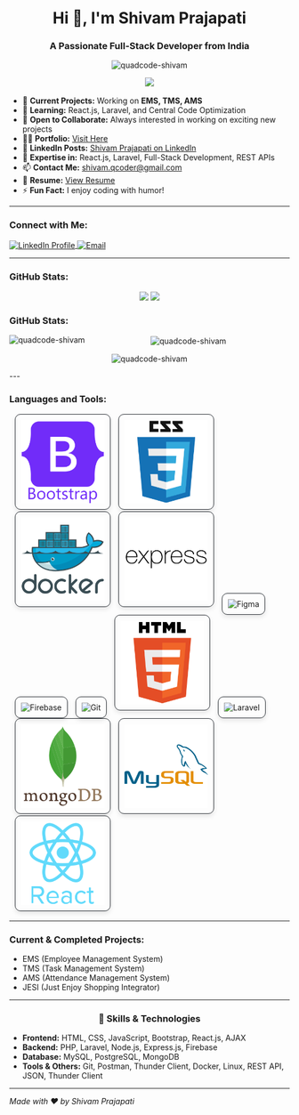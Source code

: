 <h1 align="center">Hi 👋, I'm Shivam Prajapati</h1>
<h3 align="center">A Passionate Full-Stack Developer from India</h3>

<p align="center">
  <img src="https://komarev.com/ghpvc/?username=quadcode-shivam&label=Profile%20views&color=0e75b6&style=flat" alt="quadcode-shivam" />
</p>
<p align="center">
    <!-- Make sure the image URL is correct and accessible -->
    <img src="https://personalportfolio-5tub.onrender.com/static/media/shivam.bbd95761.png" style="height: 350px;">
</p>


- 🔭 **Current Projects:** Working on **EMS, TMS, AMS**
- 🌱 **Learning:** React.js, Laravel, and Central Code Optimization
- 👯 **Open to Collaborate:** Always interested in working on exciting new projects
- 👨‍💻 **Portfolio:** [Visit Here](https://personalportfolio-5tub.onrender.com/home)
- 📝 **LinkedIn Posts:** [Shivam Prajapati on LinkedIn](https://www.linkedin.com/in/shivam-prajapati-4b125021b/)
- 💬 **Expertise in:** React.js, Laravel, Full-Stack Development, REST APIs
- 📫 **Contact Me:** [shivam.qcoder@gmail.com](mailto:shivam.qcoder@gmail.com)
- 📄 **Resume:** [View Resume](https://drive.google.com/file/d/1i-R3awcDwjth_YutYc55osKnF-Rgq1ed/view)
- ⚡ **Fun Fact:** I enjoy coding with humor!

---

<h3 align="left">Connect with Me:</h3>
<p align="left">
  <a href="https://linkedin.com/in/shivam-prajapati-4b125021b" target="_blank">
    <img align="center" src="https://raw.githubusercontent.com/rahuldkjain/github-profile-readme-generator/master/src/images/icons/Social/linked-in-alt.svg" alt="LinkedIn Profile" height="30" width="40" />
  </a>
  <a href="mailto:shivam.qcoder@gmail.com" target="_blank">
    <img align="center" src="https://cdn.pixabay.com/photo/2016/06/13/17/30/mail-1454731_1280.png" alt="Email" height="40" width="40" />
  </a>
</p>

---


<h3 align="left">GitHub Stats:</h3>
<p align="center">
  <img height="180em" src="https://github-readme-stats.vercel.app/api?username=quadcode-shivam&show_icons=true&hide_border=true&count_private=true&include_all_commits=true&line_height=40&theme=radical" />
  <img height="180em" src="https://github-readme-streak-stats.herokuapp.com/?user=quadcode-shivam&theme=radical" />
</p>

<h3 align="left">GitHub Stats:</h3>
<div align="center">
  <p><img align="left" src="https://github-readme-stats.vercel.app/api/top-langs?username=quadcode-shivam&show_icons=true&locale=en&layout=compact" alt="quadcode-shivam" /></p>
  <p>&nbsp;<img align="center" src="https://github-readme-stats.vercel.app/api?username=quadcode-shivam&show_icons=true&locale=en" alt="quadcode-shivam" /></p>
  <p><img align="center" src="https://github-readme-streak-stats.herokuapp.com/?user=quadcode-shivam&" alt="quadcode-shivam" /></p>
</div>
---

<h3 align="left">Languages and Tools:</h3>
<p align="left">
    <img src="https://raw.githubusercontent.com/devicons/devicon/master/icons/bootstrap/bootstrap-plain-wordmark.svg" alt="Bootstrap" style="height: 150px; margin-left:10px; border: 1px solid #24292f; padding: 10px; border-radius: 10px; box-shadow: 0 4px 8px rgba(0, 0, 0, 0.1);">
    <img src="https://raw.githubusercontent.com/devicons/devicon/master/icons/css3/css3-original-wordmark.svg" alt="CSS3" style="height: 150px; margin-left:10px; border: 1px solid #24292f; padding: 10px; border-radius: 10px; box-shadow: 0 4px 8px rgba(0, 0, 0, 0.1);">
    <img src="https://raw.githubusercontent.com/devicons/devicon/master/icons/docker/docker-original-wordmark.svg" alt="Docker" style="height: 150px; margin-left:10px; border: 1px solid #24292f; padding: 10px; border-radius: 10px; box-shadow: 0 4px 8px rgba(0, 0, 0, 0.1);">
    <img src="https://raw.githubusercontent.com/devicons/devicon/master/icons/express/express-original-wordmark.svg" alt="Express.js" style="height: 150px; margin-left:10px; border: 1px solid #24292f; padding: 10px; border-radius: 10px; box-shadow: 0 4px 8px rgba(0, 0, 0, 0.1);">
    <img src="https://www.vectorlogo.zone/logos/figma/figma-icon.svg" alt="Figma" style="height: 150px; margin-left:10px; border: 1px solid #24292f; padding: 10px; border-radius: 10px; box-shadow: 0 4px 8px rgba(0, 0, 0, 0.1);">
    <img src="https://www.vectorlogo.zone/logos/firebase/firebase-icon.svg" alt="Firebase" style="height: 150px; margin-left:10px; border: 1px solid #24292f; padding: 10px; border-radius: 10px; box-shadow: 0 4px 8px rgba(0, 0, 0, 0.1);">
    <img src="https://cdn.freebiesupply.com/logos/large/2x/git-icon-logo-png-transparent.png" alt="Git" style="height: 150px; margin-left:10px; border: 1px solid #24292f; padding: 10px; border-radius: 10px; box-shadow: 0 4px 8px rgba(0, 0, 0, 0.1);">
    <img src="https://raw.githubusercontent.com/devicons/devicon/master/icons/html5/html5-original-wordmark.svg" alt="HTML5" style="height: 150px; margin-left:10px; border: 1px solid #24292f; padding: 10px; border-radius: 10px; box-shadow: 0 4px 8px rgba(0, 0, 0, 0.1);">
    <img src="https://miro.medium.com/v2/resize:fit:720/format:webp/1*CweHpGpUvTbdSCwZEm61cA.jpeg" alt="Laravel" style="height: 150px; margin-left:10px; border: 1px solid #24292f; padding: 10px; border-radius: 10px; box-shadow: 0 4px 8px rgba(0, 0, 0, 0.1);">
    <img src="https://raw.githubusercontent.com/devicons/devicon/master/icons/mongodb/mongodb-original-wordmark.svg" alt="MongoDB" style="height: 150px; margin-left:10px; border: 1px solid #24292f; padding: 10px; border-radius: 10px; box-shadow: 0 4px 8px rgba(0, 0, 0, 0.1);">
    <img src="https://raw.githubusercontent.com/devicons/devicon/master/icons/mysql/mysql-original-wordmark.svg" alt="MySQL" style="height: 150px; margin-left:10px; border: 1px solid #24292f; padding: 10px; border-radius: 10px; box-shadow: 0 4px 8px rgba(0, 0, 0, 0.1);">
    <img src="https://raw.githubusercontent.com/devicons/devicon/master/icons/react/react-original-wordmark.svg" alt="React.js" style="height: 150px; margin-left:10px; border: 1px solid #24292f; padding: 10px; border-radius: 10px; box-shadow: 0 4px 8px rgba(0, 0, 0, 0.1);">
</p>



---

<h3 align="left">Current & Completed Projects:</h3>
<ul>
  <li>EMS (Employee Management System)</li>
  <li>TMS (Task Management System)</li>
  <li>AMS (Attendance Management System)</li>
  <li>JESI (Just Enjoy Shopping Integrator)</li>
</ul>


---

<h3 align="center">🚀 Skills & Technologies</h3>

- **Frontend:** HTML, CSS, JavaScript, Bootstrap, React.js, AJAX
- **Backend:** PHP, Laravel, Node.js, Express.js, Firebase
- **Database:** MySQL, PostgreSQL, MongoDB
- **Tools & Others:** Git, Postman, Thunder Client, Docker, Linux, REST API, JSON, Thunder Client

---

*Made with ❤️ by Shivam Prajapati*
